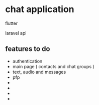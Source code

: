 # chat application
flutter 

laravel api

## features to do
- authentication
- main page ( contacts and chat groups )
- text, audio and messages
- pfp
-
-
-
-
